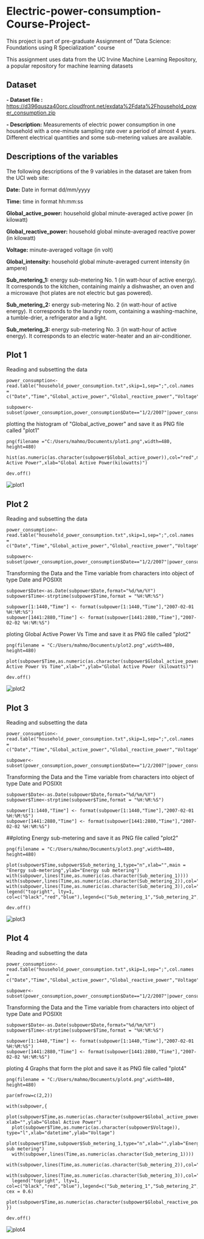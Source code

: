 # Electric-power-consumption-Course-Project-
This project is part of pre-graduate Assignment of "Data Science: Foundations using R Specialization" course

This assignment uses data from the UC Irvine Machine Learning Repository, a popular repository for machine learning datasets

## Dataset

   **- Dataset file :** https://d396qusza40orc.cloudfront.net/exdata%2Fdata%2Fhousehold_power_consumption.zip

   **- Description:** Measurements of electric power consumption in one household with a one-minute sampling rate over a period of   almost 4 years. Different electrical quantities and some sub-metering values are available.

## Descriptions of the variables

The following descriptions of the 9 variables in the dataset are taken from the UCI web site:


**Date:** Date in format dd/mm/yyyy

**Time:** time in format hh:mm:ss

**Global_active_power:** household global minute-averaged active power (in kilowatt)

**Global_reactive_power:** household global minute-averaged reactive power (in kilowatt)

**Voltage:** minute-averaged voltage (in volt)

**Global_intensity:** household global minute-averaged current intensity (in ampere)

**Sub_metering_1:** energy sub-metering No. 1 (in watt-hour of active energy). It corresponds to the kitchen, containing mainly a dishwasher, an oven and a microwave (hot plates are not electric but gas powered).

**Sub_metering_2:** energy sub-metering No. 2 (in watt-hour of active energy). It corresponds to the laundry room, containing a washing-machine, a tumble-drier, a refrigerator and a light.

**Sub_metering_3:** energy sub-metering No. 3 (in watt-hour of active energy). It corresponds to an electric water-heater and an air-conditioner.

## Plot 1
Reading and subsetting the data
```
power_consumption<-read.table("household_power_consumption.txt",skip=1,sep=";",col.names = c("Date","Time","Global_active_power","Global_reactive_power","Voltage","Global_intensity","Sub_metering_1","Sub_metering_2","Sub_metering_3"))

subpower<-subset(power_consumption,power_consumption$Date=="1/2/2007"|power_consumption$Date=="2/2/2007")
```
plotting the histogram of "Global_active_power" and save it as PNG file called "plot1"

```
png(filename ="C:/Users/mahmo/Documents/plot1.png",width=480, height=480)

hist(as.numeric(as.character(subpower$Global_active_power)),col="red",main="Global Active Power",xlab="Global Active Power(kilowatts)")

dev.off()
```

![plot1](https://user-images.githubusercontent.com/41892582/185813414-e6d8ffc2-260e-4a40-b6eb-fecf4b90f77b.png)

## Plot 2

Reading and subsetting the data

```
power_consumption<-read.table("household_power_consumption.txt",skip=1,sep=";",col.names = c("Date","Time","Global_active_power","Global_reactive_power","Voltage","Global_intensity","Sub_metering_1","Sub_metering_2","Sub_metering_3"))

subpower<-subset(power_consumption,power_consumption$Date=="1/2/2007"|power_consumption$Date=="2/2/2007")
```

Transforming the Data and the Time variable from characters into object of type Date and POSIXlt

```
subpower$Date<-as.Date(subpower$Date,format="%d/%m/%Y")
subpower$Time<-strptime(subpower$Time,format = "%H:%M:%S")

subpower[1:1440,"Time"] <- format(subpower[1:1440,"Time"],"2007-02-01 %H:%M:%S")
subpower[1441:2880,"Time"] <- format(subpower[1441:2880,"Time"],"2007-02-02 %H:%M:%S")
```

ploting Global Active Power Vs Time and save it as PNG file called "plot2"

```
png(filename = "C:/Users/mahmo/Documents/plot2.png",width=480, height=480)

plot(subpower$Time,as.numeric(as.character(subpower$Global_active_power)),type="l",main="Global Active Power Vs Time",xlab="",ylab="Global Active Power (kilowatts)")

dev.off()
```

![plot2](https://user-images.githubusercontent.com/41892582/185815557-a80687f8-9a79-431e-a710-0c5b170afd72.png)

## Plot 3

Reading and subsetting the data

```
power_consumption<-read.table("household_power_consumption.txt",skip=1,sep=";",col.names = c("Date","Time","Global_active_power","Global_reactive_power","Voltage","Global_intensity","Sub_metering_1","Sub_metering_2","Sub_metering_3"))

subpower<-subset(power_consumption,power_consumption$Date=="1/2/2007"|power_consumption$Date=="2/2/2007")
```

Transforming the Data and the Time variable from characters into object of type Date and POSIXlt

```
subpower$Date<-as.Date(subpower$Date,format="%d/%m/%Y")
subpower$Time<-strptime(subpower$Time,format = "%H:%M:%S")

subpower[1:1440,"Time"] <- format(subpower[1:1440,"Time"],"2007-02-01 %H:%M:%S")
subpower[1441:2880,"Time"] <- format(subpower[1441:2880,"Time"],"2007-02-02 %H:%M:%S")
```

##ploting Energy sub-metering and save it as PNG file called "plot2"
```
png(filename = "C:/Users/mahmo/Documents/plot3.png",width=480, height=480)

plot(subpower$Time,subpower$Sub_metering_1,type="n",xlab="",main = "Energy sub-metering",ylab="Energy sub metering")
with(subpower,lines(Time,as.numeric(as.character(Sub_metering_1))))
with(subpower,lines(Time,as.numeric(as.character(Sub_metering_2)),col="red"))
with(subpower,lines(Time,as.numeric(as.character(Sub_metering_3)),col="blue"))
legend("topright", lty=1, col=c("black","red","blue"),legend=c("Sub_metering_1","Sub_metering_2","Sub_metering_3"))

dev.off()
```
![plot3](https://user-images.githubusercontent.com/41892582/185816264-b2e3ed94-b9bd-4d76-877d-765b64cb8299.png)

## Plot 4

Reading and subsetting the data

```
power_consumption<-read.table("household_power_consumption.txt",skip=1,sep=";",col.names = c("Date","Time","Global_active_power","Global_reactive_power","Voltage","Global_intensity","Sub_metering_1","Sub_metering_2","Sub_metering_3"))

subpower<-subset(power_consumption,power_consumption$Date=="1/2/2007"|power_consumption$Date=="2/2/2007")
```

Transforming the Data and the Time variable from characters into object of type Date and POSIXlt

```
subpower$Date<-as.Date(subpower$Date,format="%d/%m/%Y")
subpower$Time<-strptime(subpower$Time,format = "%H:%M:%S")

subpower[1:1440,"Time"] <- format(subpower[1:1440,"Time"],"2007-02-01 %H:%M:%S")
subpower[1441:2880,"Time"] <- format(subpower[1441:2880,"Time"],"2007-02-02 %H:%M:%S")
```

ploting 4 Graphs that form the plot and save it as PNG file called "plot4"

```
png(filename = "C:/Users/mahmo/Documents/plot4.png",width=480, height=480)

par(mfrow=c(2,2))

with(subpower,{
  plot(subpower$Time,as.numeric(as.character(subpower$Global_active_power)),type="l",  xlab="",ylab="Global Active Power")  
  plot(subpower$Time,as.numeric(as.character(subpower$Voltage)), type="l",xlab="datetime",ylab="Voltage")
  plot(subpower$Time,subpower$Sub_metering_1,type="n",xlab="",ylab="Energy sub metering")
  with(subpower,lines(Time,as.numeric(as.character(Sub_metering_1))))
  with(subpower,lines(Time,as.numeric(as.character(Sub_metering_2)),col="red"))
  with(subpower,lines(Time,as.numeric(as.character(Sub_metering_3)),col="blue"))
  legend("topright", lty=1, col=c("black","red","blue"),legend=c("Sub_metering_1","Sub_metering_2","Sub_metering_3"), cex = 0.6)
  plot(subpower$Time,as.numeric(as.character(subpower$Global_reactive_power)),type="l",xlab="datetime",ylab="Global_reactive_power")
})

dev.off()
```

![plot4](https://user-images.githubusercontent.com/41892582/185816912-be2570bb-db03-493d-8dda-3488541fba39.png)
